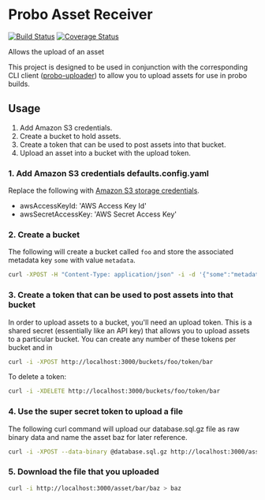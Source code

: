 # Probo Asset Receiver
[![Build Status](https://travis-ci.org/ProboCI/probo-asset-receiver.svg?branch=master)](https://travis-ci.org/ProboCI/probo-asset-receiver)
[![Coverage Status](https://coveralls.io/repos/ProboCI/probo-asset-receiver/badge.svg?branch=master&service=github)](https://coveralls.io/github/ProboCI/probo-asset-receiver?branch=master)

Allows the upload of an asset 

This project is designed to be used in conjunction with the corresponding CLI client
([probo-uploader](https://github.com/ProboCI/probo-uploader)) to allow you to upload
assets for use in probo builds. 


## Usage

 1. Add Amazon S3 credentials.
 2. Create a bucket to hold assets.
 3. Create a token that can be used to post assets into that bucket.
 4. Upload an asset into a bucket with the upload token.

### 1. Add Amazon S3 credentials defaults.config.yaml
Replace the following with [Amazon S3 storage credentials](http://docs.aws.amazon.com/general/latest/gr/aws-security-credentials.html). 
   * awsAccessKeyId: 'AWS Access Key Id'
   * awsSecretAccessKey: 'AWS Secret Access Key'  

### 2. Create a bucket

The following will create a bucket called `foo` and store the associated metadata key `some` with value `metadata`.

```` bash
curl -XPOST -H "Content-Type: application/json" -i -d '{"some":"metadata"}' http://localhost:3000/buckets/foo
````

### 3. Create a token that can be used to post assets into that bucket

In order to upload assets to a bucket, you'll need an upload token. This is a shared secret (essentially like an API key)
that allows you to upload assets to a particular bucket.  You can create any number of these tokens per bucket and in

```` bash
curl -i -XPOST http://localhost:3000/buckets/foo/token/bar
````

To delete a token:

```` bash
curl -i -XDELETE http://localhost:3000/buckets/foo/token/bar
````

### 4. Use the super secret token to upload a file

The following curl command will upload our database.sql.gz file as raw binary data and name the asset
baz for later reference.

```` bash
curl -i -XPOST --data-binary @database.sql.gz http://localhost:3000/asset/bar/baz
````

### 5. Download the file that you uploaded

```` bash
curl -i http://localhost:3000/asset/bar/baz > baz
````
